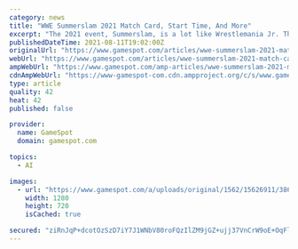 ```yaml
---
category: news
title: "WWE Summerslam 2021 Match Card, Start Time, And More"
excerpt: "The 2021 event, Summerslam, is a lot like Wrestlemania Jr. There will be many championship matches, and probably some major moments. However, unlike Mania, Summerslam takes place on a single night this year."
publishedDateTime: 2021-08-11T19:02:00Z
originalUrl: "https://www.gamespot.com/articles/wwe-summerslam-2021-match-card-start-time-and-more/1100-6495066/"
webUrl: "https://www.gamespot.com/articles/wwe-summerslam-2021-match-card-start-time-and-more/1100-6495066/"
ampWebUrl: "https://www.gamespot.com/amp-articles/wwe-summerslam-2021-match-card-start-time-and-more/1100-6495066/"
cdnAmpWebUrl: "https://www-gamespot-com.cdn.ampproject.org/c/s/www.gamespot.com/amp-articles/wwe-summerslam-2021-match-card-start-time-and-more/1100-6495066/"
type: article
quality: 42
heat: 42
published: false

provider:
  name: GameSpot
  domain: gamespot.com

topics:
  - AI

images:
  - url: "https://www.gamespot.com/a/uploads/original/1562/15626911/3865915-untitled-1-recovered-recovered.jpg"
    width: 1280
    height: 720
    isCached: true

secured: "ziRnJqP+dcotOzSzD7iY7J1WNbV80roFQzIlZM9jGZ+ujj37VnCrW9oE+OqFlzlcuJNVWH4hsl9/pOgJhVgMdGheb18QjtnesmRiWVtNEW/bjbh5r/QEWqRk0rqA9uiXZ+zc8mpOtgHLPvS6t1Ena2jA/2/FerPvS2M4WyKEaKwFCfmuRsh4akhrG/pI5/tBhQmQptaCEe3joa6PnLN60DgQK0vm8TYTtTj6DPqMID8KMNZkyqdQf1UGylv0QBmAl9kcdCIhsfUiFJLLkn9aBRH/xLvQlSpQNrGfxEUrkkEIYlUAS79IVKOxt/lHYDfcq5zN4dYuSpArBBz4VMLW5VyGnFXezmiHD3+t6qU2ZhQ=;g+t6FYYHo7XOukJh1qHJPw=="
---
```


